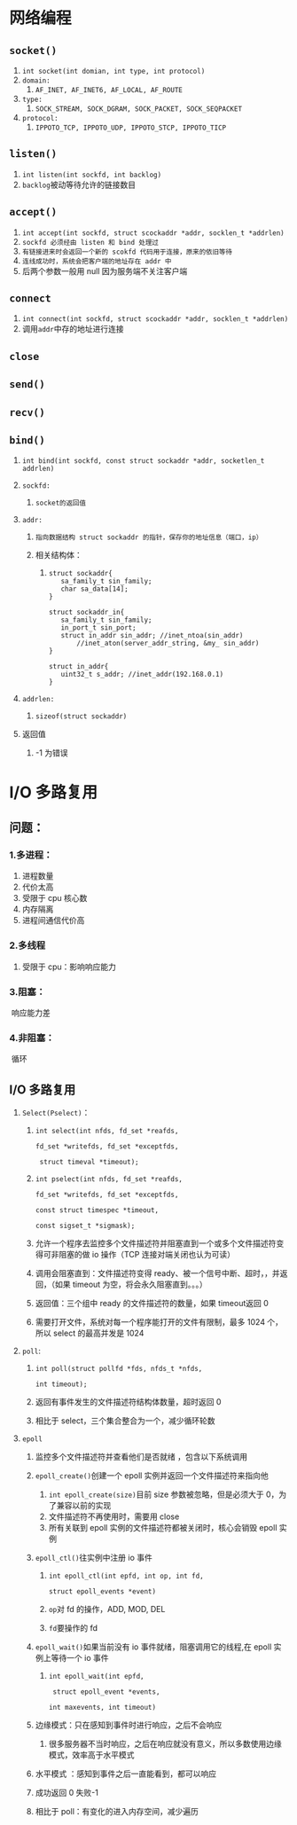 # 网络编程

## `socket()`

1. `int socket(int domian, int type, int protocol)`
2. `domain:`
   1. `AF_INET, AF_INET6, AF_LOCAL, AF_ROUTE`
3. `type:`
   1. `SOCK_STREAM, SOCK_DGRAM, SOCK_PACKET, SOCK_SEQPACKET`
4. `protocol:`
   1. `IPPOTO_TCP, IPPOTO_UDP, IPPOTO_STCP, IPPOTO_TICP`

## `listen()`

1. `int listen(int sockfd, int backlog)`
2. `backlog`被动等待允许的链接数目

## `accept()`

1. `int accept(int sockfd, struct scockaddr *addr, socklen_t *addrlen)`
2. `sockfd 必须经由 listen 和 bind 处理过`
3. `有链接进来时会返回一个新的 scokfd 代码用于连接，原来的依旧等待`
4. `连线成功时，系统会把客户端的地址存在 addr 中 `
5. 后两个参数一般用 null 因为服务端不关注客户端

## `connect`

1. ``int connect(int sockfd, struct scockaddr *addr, socklen_t *addrlen)``
2. 调用`addr`中存的地址进行连接

## `close`

## `send()`

## `recv()`

## `bind()`

1. `int bind(int sockfd, const struct sockaddr *addr, socketlen_t addrlen)`

2. `sockfd:`

   1. `socket的返回值`

3. `addr:`

   1. `指向数据结构 struct sockaddr 的指针，保存你的地址信息（端口，ip）`

   2. 相关结构体：

      1. ```
         struct sockaddr{
         	sa_family_t sin_family;
         	char sa_data[14];
         }
         
         struct sockaddr_in{
         	sa_family_t sin_family;
         	in_port_t sin_port;
         	struct in_addr sin_addr; //inet_ntoa(sin_addr)
         		//inet_aton(server_addr_string, &my_ sin_addr)
         }
         
         struct in_addr{
         	uint32_t s_addr; //inet_addr(192.168.0.1)
         }
         ```

   

4. `addrlen:`

   1. `sizeof(struct sockaddr)`

5. 返回值

   1. -1 为错误

# I/O 多路复用

## 问题：

### 1.多进程：

1. 进程数量
2. 代价太高
3. 受限于 cpu 核心数
4. 内存隔离
5. 进程间通信代价高

### 2.多线程

1. 受限于 cpu：影响响应能力

### 3.阻塞：

​		响应能力差

### 4.非阻塞：

​		循环

## I/O 多路复用

1. `Select(Pselect)`：

   1. `int select(int nfds, fd_set *reafds, `

      `fd_set *writefds, fd_set *exceptfds,`

      ` struct timeval *timeout);`

   2. `int pselect(int nfds, fd_set *reafds, `

      `fd_set *writefds, fd_set *exceptfds,`

      ` const struct timespec *timeout, ` 

      `const sigset_t *sigmask);`

   3. 允许一个程序去监控多个文件描述符并阻塞直到一个或多个文件描述符变得可非阻塞的做 io 操作（TCP 连接对端关闭也认为可读）

   4. 调用会阻塞直到：文件描述符变得 ready、被一个信号中断、超时，，并返回，（如果 timeout 为空，将会永久阻塞直到。。。）

   5. 返回值：三个组中 ready 的文件描述符的数量，如果 timeout返回 0

   6. 需要打开文件，系统对每一个程序能打开的文件有限制，最多 1024 个，所以 select 的最高并发是 1024

2. `poll`:

   1. `int poll(struct pollfd *fds, nfds_t *nfds, `

      `int timeout);`

   2. 返回有事件发生的文件描述符结构体数量，超时返回 0

   3. 相比于 select，三个集合整合为一个，减少循环轮数

3. `epoll`

   1. 监控多个文件描述符并查看他们是否就绪 ，包含以下系统调用

   2. `epoll_create()`创建一个 epoll 实例并返回一个文件描述符来指向他

      1. `int epoll_create(size)`目前 size 参数被忽略，但是必须大于 0，为了兼容以前的实现 
      2. 文件描述符不再使用时，需要用 close
      3. 所有关联到 epoll 实例的文件描述符都被关闭时，核心会销毁 epoll 实例

   3. `epoll_ctl()`往实例中注册 io 事件

      1. `int epoll_ctl(int epfd, int op, int fd,`

         `struct epoll_events *event)`

      2. `op`对 fd 的操作，ADD, MOD, DEL

      3. `fd`要操作的 fd

   4. `epoll_wait()`如果当前没有 io 事件就绪，阻塞调用它的线程,在 epoll 实例上等待一个 io 事件

      1. `int epoll_wait(int epfd,`

         ` struct epoll_event *events,` 

         `int maxevents, int timeout)`

   5. 边缘模式：只在感知到事件时进行响应，之后不会响应

      1. 很多服务器不当时响应，之后在响应就没有意义，所以多数使用边缘模式，效率高于水平模式

   6. 水平模式 ：感知到事件之后一直能看到，都可以响应

   7. 成功返回 0 失败-1

   8. 相比于 poll：有变化的进入内存空间，减少遍历